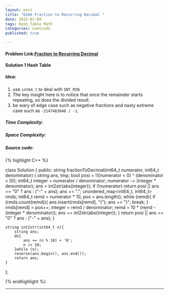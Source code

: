 ```yaml
---
layout: post
title: "Q166 Fraction to Recurring Decimal "
date: 2015-07-09
tags: Hash_Table Math
categories: Leetcode
published: true

---
```

#### Problem Link:[Fraction to Recurring Decimal ](https://leetcode.com/problems/fraction-to-recurring-decimal/) 

#### Solution 1 Hash Table 

##### Idea:

1. use `int64_t` to deal with `INT_MIN`    
2. The key insight here is to notice that once the remainder starts repeating, so does the divided result.    
3. be wary of edge case such as negative fractions and nasty extreme case such as `-2147483648 / -1`.    

   
##### Time Complexity:


##### Space Complexity:


##### Source code:
{% highlight C++ %}

class Solution {
public:
    string fractionToDecimal(int64_t numerator, int64_t denominator) {
        string ans, tmp;
        bool posi = !((numerator < 0) ^ (denominator < 0));
        int64_t integer = numerator / denominator;
        numerator -= (integer * denominator);
        ans = int2str(abs(integer));
        if (!numerator) return posi || ans == "0" ? ans : ("-" + ans);
        ans += ".";
        unordered_map<int64_t, int64_t> rmds;
        int64_t remd = numerator * 10, pos = ans.length();
        while (remd){
            if (rmds.count(remd)){
                ans.insert(rmds[remd], "(");
                ans += ")";
                break;
            }
            rmds[remd] = pos++;
            integer = remd / denominator;
            remd = 10 * (remd - (integer * denominator));
            ans += int2str(abs(integer));
        }
        return posi || ans == "0" ? ans : ("-" + ans);
    }
    
    string int2str(int64_t n){
        string ans;
        do{
            ans += (n % 10) + '0';
            n /= 10;
        }while (n);
        reverse(ans.begin(), ans.end());
        return ans;
    }
};

{% endhighlight %}

---

